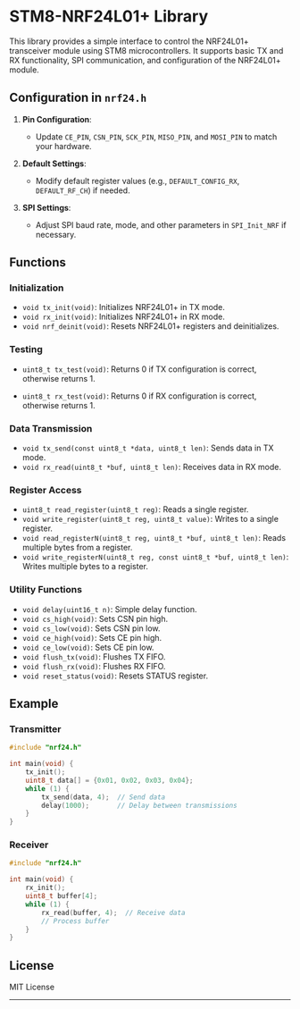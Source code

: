 # STM8-NRF24L01+ Library

This library provides a simple interface to control the NRF24L01+ transceiver module using STM8 microcontrollers. It supports basic TX and RX functionality, SPI communication, and configuration of the NRF24L01+ module.


## Configuration in `nrf24.h`

1. **Pin Configuration**:
   - Update `CE_PIN`, `CSN_PIN`, `SCK_PIN`, `MISO_PIN`, and `MOSI_PIN` to match your hardware.

2. **Default Settings**:
   - Modify default register values (e.g., `DEFAULT_CONFIG_RX`, `DEFAULT_RF_CH`) if needed.

3. **SPI Settings**:
   - Adjust SPI baud rate, mode, and other parameters in `SPI_Init_NRF` if necessary.

## Functions

### Initialization

- `void tx_init(void)`: Initializes NRF24L01+ in TX mode.
- `void rx_init(void)`: Initializes NRF24L01+ in RX mode.
- `void nrf_deinit(void)`: Resets NRF24L01+ registers and deinitializes.

### Testing
 - `uint8_t tx_test(void)`: Returns 0 if TX configuration is correct, otherwise returns 1.

 - `uint8_t rx_test(void)`: Returns 0 if RX configuration is correct, otherwise returns 1.
### Data Transmission

- `void tx_send(const uint8_t *data, uint8_t len)`: Sends data in TX mode.
- `void rx_read(uint8_t *buf, uint8_t len)`: Receives data in RX mode.

### Register Access

- `uint8_t read_register(uint8_t reg)`: Reads a single register.
- `void write_register(uint8_t reg, uint8_t value)`: Writes to a single register.
- `void read_registerN(uint8_t reg, uint8_t *buf, uint8_t len)`: Reads multiple bytes from a register.
- `void write_registerN(uint8_t reg, const uint8_t *buf, uint8_t len)`: Writes multiple bytes to a register.

### Utility Functions

- `void delay(uint16_t n)`: Simple delay function.
- `void cs_high(void)`: Sets CSN pin high.
- `void cs_low(void)`: Sets CSN pin low.
- `void ce_high(void)`: Sets CE pin high.
- `void ce_low(void)`: Sets CE pin low.
- `void flush_tx(void)`: Flushes TX FIFO.
- `void flush_rx(void)`: Flushes RX FIFO.
- `void reset_status(void)`: Resets STATUS register.

## Example

### Transmitter

```c
#include "nrf24.h"

int main(void) {
    tx_init();
    uint8_t data[] = {0x01, 0x02, 0x03, 0x04};
    while (1) {
        tx_send(data, 4);  // Send data
        delay(1000);       // Delay between transmissions
    }
}
```

### Receiver

```c
#include "nrf24.h"

int main(void) {
    rx_init();
    uint8_t buffer[4];
    while (1) {
        rx_read(buffer, 4);  // Receive data
        // Process buffer
    }
}
```

## License

MIT License

---
